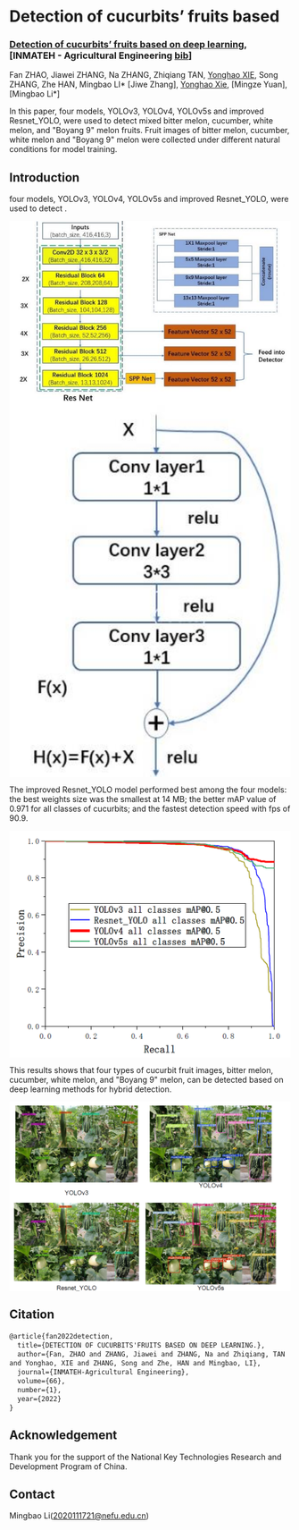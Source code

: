 # Detection of cucurbits’ fruits based

### **[Detection of cucurbits’ fruits based on deep learning](https://www.engineeringvillage.com/search/quick.url?SEARCHID=ad9b2cab162442d48b46020a5aad0141&COUNT=1&usageOrigin=&usageZone=#foo), [INMATEH - Agricultural Engineering [bib](https://github.com/xieyonghao/DCFB-Deep-Learning)]**  
Fan ZHAO, Jiawei ZHANG, Na ZHANG, Zhiqiang TAN, [Yonghao XIE](https://github.io/xieyonghao), Song ZHANG, Zhe HAN, Mingbao LI*
[Jiwe Zhang], [Yonghao Xie](https://github.io/xieyonghao), [Mingze Yuan], [Mingbao Li*]   

In this paper, four models, YOLOv3, YOLOv4, YOLOv5s and improved Resnet_YOLO, were used to detect mixed bitter melon, cucumber, white melon, and "Boyang 9" melon fruits. Fruit images of bitter melon, cucumber, white melon and "Boyang 9" melon were collected under different natural conditions for model training.

## Introduction
<!-- <p align="center">
  <big><b>Detection of cucurbits’ fruits based on deep learning (INMATEH-Agricultural Engineering 2022)</b></big>
</p>


<p align="center">
  <big><b>Fan ZHAO, Jiawei ZHANG, Na ZHANG, Zhiqiang TAN, [Yonghao XIE], Song ZHANG, Zhe HAN, Mingbao LI*</b></big>
</p> -->

four models, YOLOv3, YOLOv4, YOLOv5s and improved Resnet_YOLO, were used to detect .  

<p align="center">
  <img align="middle" width="600" src="data/ResNet.jpg"/><img align="middle" width="600" src="data/ResNet_YOLO model.jpg"/>
</p>

The improved Resnet_YOLO model performed best among the four models: the best weights size was the smallest at 14 MB; the better mAP value of 0.971 for all classes of cucurbits; and the fastest detection speed with fps of 90.9.

<p align="center">
  <img align="middle" width="600" src="data/precision.png"/>
</p>

This results shows that four types of cucurbit fruit images, bitter melon, cucumber, white melon, and "Boyang 9" melon, can be detected based on deep learning methods for hybrid detection.

<p align="center">
  <img align="middle" width="800" src="data/results.png"/>
</p>



## Citation
```
@article{fan2022detection,
  title={DETECTION OF CUCURBITS'FRUITS BASED ON DEEP LEARNING.},
  author={Fan, ZHAO and ZHANG, Jiawei and ZHANG, Na and Zhiqiang, TAN and Yonghao, XIE and ZHANG, Song and Zhe, HAN and Mingbao, LI},
  journal={INMATEH-Agricultural Engineering},
  volume={66},
  number={1},
  year={2022}
}
```

## Acknowledgement

Thank you for the support of the National Key Technologies Research and Development Program of China.

## Contact

Mingbao Li(2020111721@nefu.edu.cn)
